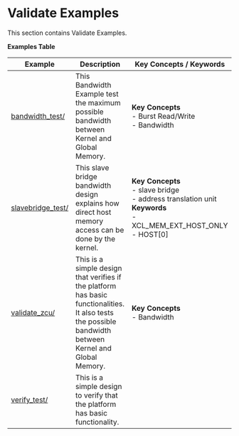 Validate Examples
==================================
This section contains Validate Examples.

 __Examples Table__ 

Example        | Description           | Key Concepts / Keywords 
---------------|-----------------------|-------------------------
[bandwidth_test/][]|This Bandwidth Example test the maximum possible bandwidth between Kernel and Global Memory.|__Key__ __Concepts__<br> - Burst Read/Write<br> - Bandwidth<br>
[slavebridge_test/][]|This slave bridge bandwidth design explains how direct host memory access can be done by the kernel.|__Key__ __Concepts__<br> - slave bridge<br> - address translation unit<br>__Keywords__<br> - XCL_MEM_EXT_HOST_ONLY<br> - HOST[0]
[validate_zcu/][]|This is a simple design that verifies if the platform has basic functionalities. It also tests the possible bandwidth between Kernel and Global Memory.|__Key__ __Concepts__<br> - Bandwidth<br>
[verify_test/][]|This is a simple design to verify that the platform has basic functionality.|

[.]:.
[bandwidth_test/]:bandwidth_test/
[slavebridge_test/]:slavebridge_test/
[validate_zcu/]:validate_zcu/
[verify_test/]:verify_test/
